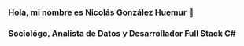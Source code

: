   ### Hola, mi nombre es Nicolás González Huemur 👋
  ### Sociológo, Analista de Datos y Desarrollador Full Stack C#

<!--
**Nnammasito/Nnammasito** is a ✨ _special_ ✨ repository because its `README.md` (this file) appears on your GitHub profile.

Here are some ideas to get you started:

- 🌱 Actualmente estoy aprendiendo junto a Coding Dojo Como desarrollador Full Stack C#
- 👯 I’m looking to collaborate on ...
- 🤔 I’m looking for help with ...
- 💬 Ask me about ...
- 📫 How to reach me: ...
- 😄 Pronouns: ...
- ⚡ Fun fact: ...
-->
